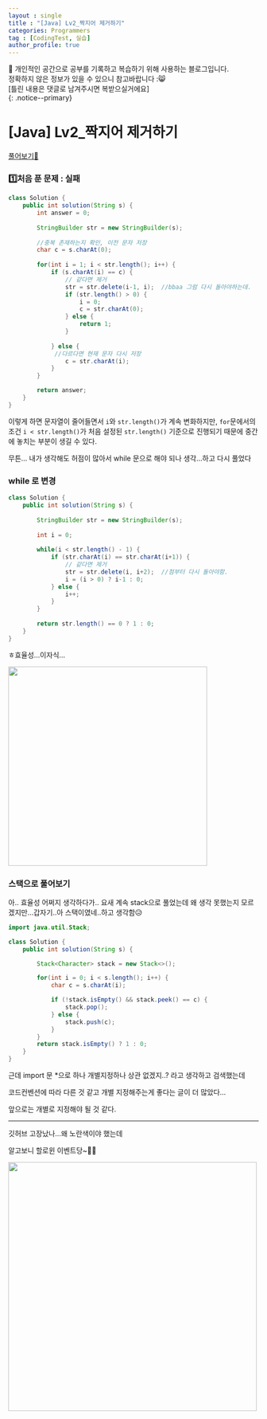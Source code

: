 ```yaml
---
layout : single
title : "[Java] Lv2_짝지어 제거하기"
categories: Programmers
tag : [CodingTest, 실습]
author_profile: true
---
```


📌 개인적인 공간으로 공부를 기록하고 복습하기 위해 사용하는 블로그입니다. <br>
정확하지 않은 정보가 있을 수 있으니 참고바랍니다 :😸 <br>
[틀린 내용은 댓글로 남겨주시면 복받으실거에요]  
{: .notice--primary}



# [Java] Lv2_짝지어 제거하기
[풀어보기🔗](https://school.programmers.co.kr/learn/courses/30/lessons/12973)

### 1️⃣처음 푼 문제 : 실패

```java
class Solution {
    public int solution(String s) {
        int answer = 0;
        
        StringBuilder str = new StringBuilder(s);
        
        //중복 존재하는지 확인, 이전 문자 저장
        char c = s.charAt(0);
        
        for(int i = 1; i < str.length(); i++) {
            if (s.charAt(i) == c) {
                // 같다면 제거
                str = str.delete(i-1, i);  //bbaa 그럼 다시 돌아야하는데.
                if (str.length() > 0) {
                    i = 0;
                    c = str.charAt(0);   
                } else {
                    return 1;
                }
                
            } else {
             //다르다면 현재 문자 다시 저장
                c = str.charAt(i);
            }
        }

        return answer;
    }
}
```

이렇게 하면  문자열이 줄어들면서 `i`와 `str.length()`가 계속 변화하지만, `for`문에서의 조건 `i < str.length()`가 처음 설정된 `str.length()` 기준으로 진행되기 때문에 중간에 놓치는 부분이 생길 수 있다.

무튼… 내가 생각해도 허점이 많아서 while 문으로 해야 되나 생각…하고 다시 풀었다

### while 로 변경

```java
class Solution {
    public int solution(String s) {
        
        StringBuilder str = new StringBuilder(s);
        
        int i = 0;
        
        while(i < str.length() - 1) {
            if (str.charAt(i) == str.charAt(i+1)) {
                // 같다면 제거
                str = str.delete(i, i+2);  //첨부터 다시 돌아야함.
                i = (i > 0) ? i-1 : 0; 
            } else {
                i++;
            }  
        }
        
        return str.length() == 0 ? 1 : 0;
    }
}

```

ㅎ효율성…이자식…

<img src="https://github.com/user-attachments/assets/e362455b-abd2-44cd-bedf-a15edab2b965" width=400/>

### 스택으로 풀어보기

아.. 효율성 어쩌지 생각하다가.. 요새 계속 stack으로 풀었는데 왜 생각 못했는지 모르겠지만…갑자기..아 스택이였네..하고 생각함😥 

```java
import java.util.Stack;

class Solution {
    public int solution(String s) {

        Stack<Character> stack = new Stack<>();

        for(int i = 0; i < s.length(); i++) {
            char c = s.charAt(i);

            if (!stack.isEmpty() && stack.peek() == c) {
                stack.pop();
            } else {
                stack.push(c);
            }
        }
        return stack.isEmpty() ? 1 : 0; 
    }
}
```

근데 import 문 *으로 하나 개별지정하나 상관 없겠지..? 라고 생각하고 검색했는데

코드컨벤션에 따라 다른 것 같고 개별 지정해주는게 좋다는 글이 더 많았다…

앞으로는 개별로 지정해야 될 것 같다.

---

깃허브 고장났나…왜 노란색이야 했는데

알고보니 할로윈 이벤트당~🎃🎃

<img src="https://github.com/user-attachments/assets/1f3ca7df-5d8b-454c-b298-d66a13d323e3" width=500/>
